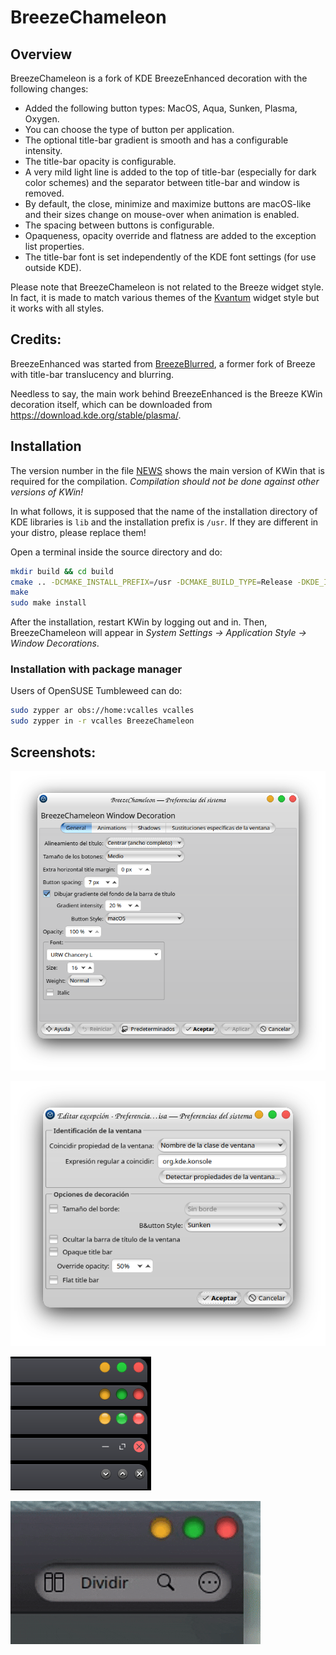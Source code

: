 # BreezeChameleon

## Overview

BreezeChameleon is a fork of KDE BreezeEnhanced decoration with the following changes:

 * Added the following button types: MacOS, Aqua, Sunken, Plasma, Oxygen.
 * You can choose the type of button per application.
 * The optional title-bar gradient is smooth and has a configurable intensity.
 * The title-bar opacity is configurable.
 * A very mild light line is added to the top of title-bar (especially for dark color schemes) and the separator between title-bar and window is removed.
 * By default, the close, minimize and maximize buttons are macOS-like and their sizes change on mouse-over when animation is enabled.
 * The spacing between buttons is configurable.
 * Opaqueness, opacity override and flatness are added to the exception list properties.
 * The title-bar font is set independently of the KDE font settings (for use outside KDE).

Please note that BreezeChameleon is not related to the Breeze widget style. In fact, it is made to match various themes of the [Kvantum](https://github.com/tsujan/Kvantum) widget style but it works with all styles.

## Credits:

BreezeEnhanced was started from [BreezeBlurred](https://github.com/alex47/BreezeBlurred), a former fork of Breeze with title-bar translucency and blurring.

Needless to say, the main work behind BreezeEnhanced is the Breeze KWin decoration itself, which can be downloaded from <https://download.kde.org/stable/plasma/>.

## Installation

The version number in the file [NEWS](NEWS) shows the main version of KWin that is required for the compilation. *Compilation should not be done against other versions of KWin!*

In what follows, it is supposed that the name of the installation directory of KDE libraries is `lib` and the installation prefix is `/usr`. If they are different in your distro, please replace them!

Open a terminal inside the source directory and do:
```sh
mkdir build && cd build
cmake .. -DCMAKE_INSTALL_PREFIX=/usr -DCMAKE_BUILD_TYPE=Release -DKDE_INSTALL_LIBDIR=lib -DBUILD_TESTING=OFF -DKDE_INSTALL_USE_QT_SYS_PATHS=ON
make
sudo make install
```
After the installation, restart KWin by logging out and in. Then, BreezeChameleon will appear in *System Settings &rarr; Application Style &rarr; Window Decorations*.

### Installation with package manager

Users of OpenSUSE Tumbleweed can do:
```sh
sudo zypper ar obs://home:vcalles vcalles
sudo zypper in -r vcalles BreezeChameleon
```

## Screenshots:

![Settings](screenshots/Settings.png?raw=true "Settings")

![Exception](screenshots/Exception.png?raw=true "Exception")

![Buttons](screenshots/Buttons.png?raw=true "Buttons")

![Animation](screenshots/Animation.gif?raw=true "Animation")
